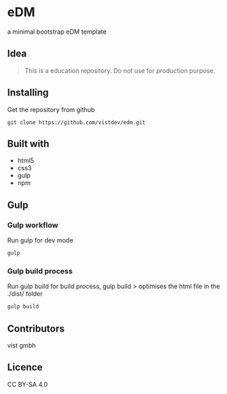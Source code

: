 # eDM
a minimal bootstrap eDM template

## Idea
> This is a education repository.
> Do not use for production purpose.

## Installing
Get the repository from github

`git clone https://github.com/vistdev/edm.git`

## Built with
+ html5
+ css3
+ gulp
+ npm

## Gulp

### Gulp workflow
Run gulp for dev mode
```javascript
gulp
```

### Gulp build process
Run gulp build for build process, gulp build > optimises the html file in the ./dist/ folder
```javascript
gulp build
```

## Contributors
vist gmbh

## Licence
CC BY-SA 4.0
